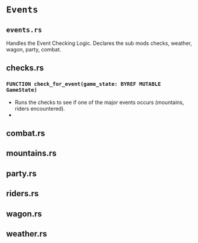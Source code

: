 # `Events`

## `events.rs`
Handles the Event Checking Logic. Declares the sub mods checks, weather, wagon, party, combat.

## checks.rs

### `FUNCTION check_for_event(game_state: BYREF MUTABLE GameState)`
* Runs the checks to see if one of the major events occurs (mountains, riders encountered).
* 

## combat.rs

## mountains.rs

## party.rs

## riders.rs

## wagon.rs

## weather.rs